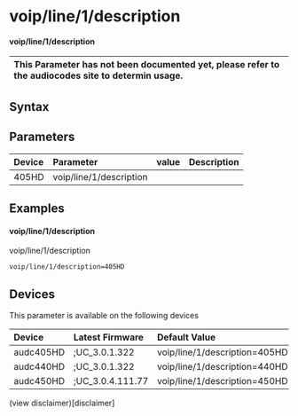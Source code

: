 ﻿---
description: voip/line/1/description
search: false
---

# voip/line/1/description

#### voip/line/1/description


| This Parameter has not been documented yet, please refer to the audiocodes site to determin usage.  | 
| :--- |

## Syntax

## Parameters
|Device|Parameter|value|Description|
|:---|:---|:---|:---|
| 405HD | voip/line/1/description |  |  |

## Examples
#### voip/line/1/description

voip/line/1/description

```
voip/line/1/description=405HD
```

## Devices
This parameter is available on the following devices

| Device | Latest Firmware | Default Value |
|:---|:---|:---|
| audc405HD | ;UC_3.0.1.322 | voip/line/1/description=405HD 
| audc440HD | ;UC_3.0.1.322 | voip/line/1/description=440HD 
| audc450HD | ;UC_3.0.4.111.77 | voip/line/1/description=450HD 

(view disclaimer)[disclaimer]
